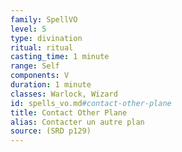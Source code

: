 ```yaml
---
family: SpellVO
level: 5
type: divination
ritual: ritual
casting_time: 1 minute
range: Self
components: V
duration: 1 minute
classes: Warlock, Wizard
id: spells_vo.md#contact-other-plane
title: Contact Other Plane
alias: Contacter un autre plan
source: (SRD p129)
---
```


